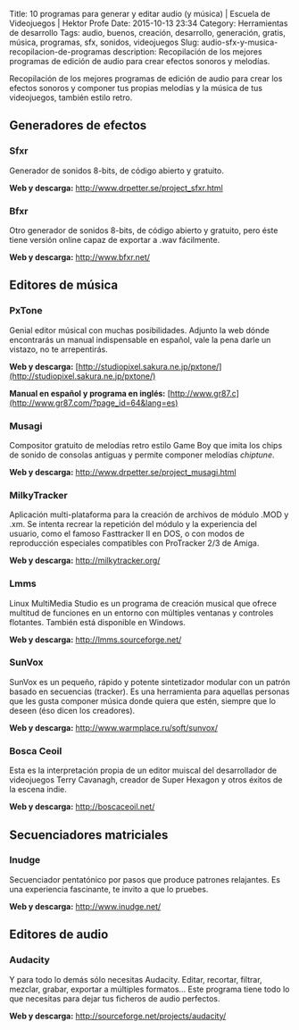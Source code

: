 Title: 10 programas para generar y editar audio (y música) | Escuela de Videojuegos | Hektor Profe
Date: 2015-10-13 23:34
Category: Herramientas de desarrollo
Tags: audio, buenos, creación, desarrollo, generación, gratis, música, programas, sfx, sonidos, videojuegos
Slug: audio-sfx-y-musica-recopilacion-de-programas
description: Recopilación de los mejores programas de edición de audio para crear efectos sonoros y melodías.

Recopilación de los mejores programas de edición de audio para crear los
efectos sonoros y componer tus propias melodías y la música de tus
videojuegos, también estilo retro.

## Generadores de efectos

### Sfxr

Generador de sonidos 8-bits, de código abierto y gratuito.

**Web y descarga:** <http://www.drpetter.se/project_sfxr.html>

### Bfxr

Otro generador de sonidos 8-bits, de código abierto y gratuito, pero
éste tiene versión online capaz de exportar a .wav fácilmente.

**Web y descarga:** <http://www.bfxr.net/>

## Editores de música

### PxTone

Genial editor músical con muchas posibilidades. Adjunto la web dónde
encontrarás un manual indispensable en español, vale la pena darle un
vistazo, no te arrepentirás.

**Web y descarga:** [http://studiopixel.sakura.ne.jp/pxtone/](http://studiopixel.sakura.ne.jp/pxtone/)

**Manual en español y programa en inglés:** [http://www.gr87.c](http://www.gr87.com/?page_id=64&lang=es)

### Musagi

Compositor gratuito de melodías retro estilo Game Boy que imita los
chips de sonido de consolas antiguas y permite componer melodías
*chiptune*.

**Web y descarga:** <http://www.drpetter.se/project_musagi.html>

### MilkyTracker

Aplicación multi-plataforma para la creación de archivos de módulo .MOD
y .xm. Se intenta recrear la repetición del módulo y la experiencia del
usuario, como el famoso Fasttracker II en DOS, o con modos de
reproducción especiales compatibles con ProTracker 2/3 de Amiga.

**Web y descarga:** <http://milkytracker.org/>

### Lmms

Linux MultiMedia Studio es un programa de creación musical que ofrece
multitud de funciones en un entorno con múltiples ventanas y controles
flotantes. También está disponible en Windows.

**Web y descarga:** <http://lmms.sourceforge.net/>

### SunVox

SunVox es un pequeño, rápido y potente sintetizador modular con
un patrón basado en secuencias (tracker). Es una herramienta para
aquellas personas que les gusta componer música donde quiera que estén,
siempre que lo deseen (éso dicen los creadores).

**Web y descarga:** <http://www.warmplace.ru/soft/sunvox/>

### Bosca Ceoil

Esta es la interpretación propia de un editor muiscal del desarrollador
de videojuegos Terry Cavanagh, creador de Super Hexagon y otros éxitos
de la escena indie.

**Web y descarga:** <http://boscaceoil.net/>

## Secuenciadores matriciales

### Inudge

Secuenciador pentatónico por pasos que produce patrones relajantes. Es
una experiencia fascinante, te invito a que lo pruebes.

**Web y descarga:** <http://www.inudge.net/>

## Editores de audio

### Audacity

Y para todo lo demás sólo necesitas Audacity. Editar, recortar, filtrar,
mezclar, grabar, exportar a múltiples formatos... Este programa tiene
todo lo que necesitas para dejar tus ficheros de audio perfectos.

**Web y descarga:** <http://sourceforge.net/projects/audacity/>

<style>
@media (max-width: 1219.9px){
    .md-nav__item:last-child {
        display: inherit !important;
    }
}

@media (max-width: 667.9px){

    h2 {
        width: 100%;
    }

    .md-typeset h2{
        margin-top: 0;
    }

    .md-main__inner {
        padding-top:0.4em;
    }
}

@media (min-width: 1219.9px){
    .md-nav__link--active {
        padding-left:0 !important;
    }
}
</style>